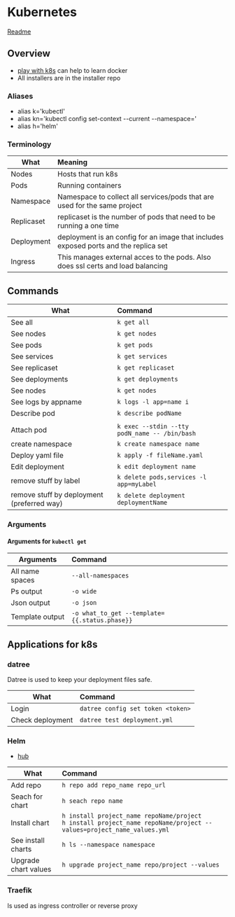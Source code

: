 # Kubernetes
[Readme](../README.md)

## Overview
- [play with k8s](https://labs.play-with-k8s.com/) can help to learn docker
- All installers are in the installer repo
### Aliases
- alias k='kubectl'
- alias kn='kubectl config set-context --current --namespace='
- alias h='helm'

### Terminology
| What       | Meaning                                                                              |
| ---------- | :----------------------------------------------------------------------------------- |
| Nodes      | Hosts that run k8s                                                                   |
| Pods       | Running containers                                                                   |
| Namespace  | Namespace to collect all services/pods that are used for the same project            |
| Replicaset | replicaset is the number of pods that need to be running a one time                  |
| Deployment | deployment is an config for an image that includes exposed ports and the replica set |
| Ingress    | This manages external acces to the pods. Also does ssl certs and load balancing      |


## Commands


| What                                       | Command                                           |
| ------------------------------------------ | :------------------------------------------------ |
| See all                                    | ```k get all```                                   |
| See nodes                                  | ```k get nodes```                                 |
| See pods                                   | ```k get pods```                                  |
| See services                               | ```k get services```                              |
| See replicaset                             | ```k get replicaset```                            |
| See deployments                            | ```k get deployments```                           |
| See nodes                                  | ```k get nodes```                                 |
| See logs by appname                        | ```k logs -l app=name i```                        |
| Describe pod                               | ```k describe podName```                          |
|                                            |
| Attach pod                                 | ```k exec --stdin --tty podN_name -- /bin/bash``` |
| create namespace                           | ```k create namespace name```                     |
| Deploy yaml file                           | ```k apply -f fileName.yaml```                    |
| Edit deployment                            | ```k edit deployment name```                      |
| remove stuff by label                      | ```k delete pods,services -l app=myLabel```       |
| remove stuff by deployment (preferred way) | ```k delete deployment deploymentName```          |

### Arguments

#### Arguments for ```kubectl get```

| Arguments       | Command                                           |
| --------------- | :------------------------------------------------ |
| All name spaces | ```--all-namespaces```                            |
| Ps output       | ```-o wide```                                     |
| Json output     | ```-o json```                                     |
| Template output | ```-o what_to_get --template={{.status.phase}}``` |

## Applications for k8s

### datree
Datree is used to keep your deployment files safe.

| What             | Command                               |
| ---------------- | :------------------------------------ |
| Login            | ```datree config set token <token>``` |
| Check deployment | ```datree test deployment.yml```      |


### Helm
- [hub](https://artifacthub.io/)

| What                 | Command                                                                                                                           |
| -------------------- | :-------------------------------------------------------------------------------------------------------------------------------- |
| Add repo             | ```h repo add repo_name repo_url```                                                                                               |
| Seach for chart      | ```h seach repo name```                                                                                                           |
| Install chart        | ```h install project_name repoName/project``` <br> ```h install project_name repoName/project --values=project_name_values.yml``` |
| See install charts   | ```h ls --namespace namespace```                                                                                                  |
| Upgrade chart values | ```h upgrade project_name repo/project --values```                                                                                |




### Traefik
Is used as ingress controller or reverse proxy
